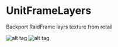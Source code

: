 # UnitFrameLayers

Backport RaidFrame layrs texture from retail

![alt tag](https://cdn.discordapp.com/attachments/712044407679090730/836647069309468742/unknown.png)
![alt tag](https://cdn.discordapp.com/attachments/712044407679090730/836647154373492736/unknown.png)
